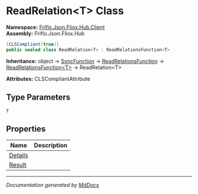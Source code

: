 ﻿<!--  
  <auto-generated>   
    The contents of this file were generated by a tool.  
    Changes to this file may be list if the file is regenerated  
  </auto-generated>   
-->

# ReadRelation\<T\> Class

**Namespace:** [Friflo.Json.Fliox.Hub.Client](../index.md)  
**Assembly:** Friflo.Json.Fliox.Hub

```csharp
[CLSCompliant(true)]
public sealed class ReadRelation<T> : ReadRelationsFunction<T>
```

**Inheritance:** object → [SyncFunction](../SyncFunction/index.md) → [ReadRelationsFunction](../ReadRelationsFunction/index.md) → [ReadRelationsFunction\<T\>](../ReadRelationsFunction-1/index.md) → ReadRelation\<T\>

**Attributes:** CLSCompliantAttribute

## Type Parameters

`T`

## Properties

| Name                             | Description |
| -------------------------------- | ----------- |
| [Details](properties/Details.md) |             |
| [Result](properties/Result.md)   |             |

___

*Documentation generated by [MdDocs](https://github.com/ap0llo/mddocs)*
